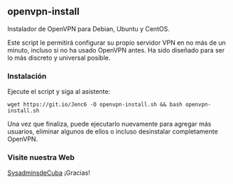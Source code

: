 ## openvpn-install
Instalador de OpenVPN  para Debian, Ubuntu y CentOS.

Este script le permitirá configurar su propio servidor VPN en no más de un minuto, incluso si no ha usado OpenVPN antes. Ha sido diseñado para ser lo más discreto y universal posible.

### Instalación
Ejecute el script y siga al asistente:

`wget https://git.io/Jenc6 -O openvpn-install.sh && bash openvpn-install.sh`

Una vez que finaliza, puede ejecutarlo nuevamente para agregar más usuarios, eliminar algunos de ellos o incluso desinstalar completamente OpenVPN.

### Visite nuestra Web
[SysadminsdeCuba](https://www.sysadminsdecuba.com) ¡Gracias!
